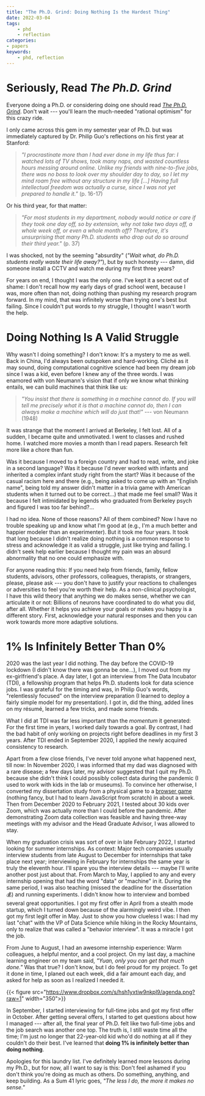 ```yaml
---
title: "The Ph.D. Grind: Doing Nothing Is the Hardest Thing"
date: 2022-03-04
tags:
    - phd
    - reflection
categories:
- papers
keywords:
    - phd, reflection
---
```


# Seriously, Read *The Ph.D. Grind*
Everyone doing a Ph.D. or considering doing one should read [*The Ph.D. Grind*](https://www.scholat.com/teamwork/teamworkdownloadscholar.html?id=4924&teamId=1158). Don't wait --- you'll learn the much-needed "rational optimism" for this crazy ride. 

I only came across this gem in my semester year of Ph.D. but was immediately captured by Dr. Philip Guo's reflections on his first year at Stanford: 

> *"I procrastinate more than I had ever done in my life thus far: I watched lots of TV shows, took many naps, and wasted countless hours messing around online. Unlike my friends with nine-to-five jobs, there was no boss to look over my shoulder day to day, so I let my mind roam free without any structure in my life [...] Having full intellectual freedom was actually a curse, since I was not yet prepared to handle it."* (p. 16-17)

Or his third year, for that matter:

> *"For most students in my department, nobody would notice or care if they took one day off, so by extension, why not take two days off, a whole week off, or even a whole month off? Therefore, it's unsurprising that many Ph.D. students who drop out do so around their third year."* (p. 37)

I was shocked, not by the seeming "absurdity" (*"Wait what, do Ph.D. students really waste their life away?"*), but by such honesty --- damn, did someone install a CCTV and watch me during my first three years? 

For years on end, I thought I was the only one. I've kept it a secret out of shame: I don't recall how my early days of grad school went, because I was, more often than not, doing nothing than pushing my research program forward. In my mind, that was infinitely worse than trying one's best but failing. Since I couldn't put words to my struggle, I thought I wasn't worth the help. 

# Doing Nothing Is A Valid Struggle
Why wasn't I doing something? I don't know: It's a mystery to me as well. Back in China, I'd always been outspoken and hard-working. Cliché  as it may sound, doing computational cognitive science had been my dream job since I was a kid, even before I knew any of the three words. I was enamored with von Neumann's vision that if only we know what thinking entails, we can build machines that think like us:


> *"You insist that there is something in a machine cannot do. If you will tell me precisely what it is that a machine cannot do, then I can always make a machine which will do just that!"* --- von Neumann (1948)

It was strange that the moment I arrived at Berkeley, I felt lost. All of a sudden, I became quite and unmotivated. I went to classes and rushed home. I watched more movies a month than I read papers. Research felt more like a chore than fun.

Was it because I moved to a foreign country and had to read, write, and joke in a second language? Was it because I'd never worked with infants and inherited a complex infant study right from the start? Was it because of the casual racism here and there (e.g., being asked to come up with an "English name", being told my answer didn't matter in a trivia game with American students when it turned out to be correct...) that made me feel small? Was it because I felt intimidated by legends who graduated from Berkeley psych and figured I was too far behind?...

I had no idea. None of those reasons? All of them combined? Now I have no trouble speaking up and know what I'm good at (e.g., I'm a much better and happier modeler than an experimenter). But it took me four years. It took that long because I didn't realize doing nothing is a common response to stress and acknowledge it as valid a struggle, just like trying and failing. I didn't seek help earlier because I thought my pain was an absurd abnormality that no one could emphasize with. 

For anyone reading this: If you need help from friends, family, fellow students, advisors, other professors, colleagues, therapists, or strangers, please, please ask --- you don't have to justify your reactions to challenges or adversities to feel you're worth their help. As a non-clinical psychologist, I have this wild theory that anything we do makes sense, whether we can articulate it or not: Billions of neurons have coordinated to do what you did, after all. Whether it helps you achieve your goals or makes you happy is a different story. First, acknowledge your natural responses and then you can work towards more more adaptive solutions.

# 1% Is Infinitely Better Than 0%

2020 was the last year I did nothing. The day before the COVID-19 lockdown (I didn't know there was gonna be one...), I moved out from my ex-girlfriend's place. A day later, I got an interview from The Data Incubator (TDI), a fellowship program that helps Ph.D. students look for data science jobs. I was grateful for the timing and was, in Philip Guo's words, "relentlessly focused" on the interview preparation (I learned to deploy a fairly simple model for my presentation). I got in, did the thing, added lines on my résumé, learned a few tricks, and made some friends. 

What I did at TDI was far less important than the *momentum* it generated: For the first time in years, I worked daily towards a goal. By contrast, I had the bad habit of only working on projects right before deadlines in my first 3 years. After TDI ended in September 2020, I applied the newly acquired consistency to research.

Apart from a few close friends, I've never told anyone what happened next, till now: In November 2020, I was informed that my dad was diagnosed with a rare disease; a few days later, my advisor suggested that I quit my Ph.D. because she didn't think I could possibly collect data during the pandemic (I used to work with kids in the lab or museums). To convince her otherwise, I converted my dissertation study from a physical game to a [browser game](https://lightbulb-alex.netlify.app/) (nothing fancy, but I had to learn JavaScript from scratch) in about a week. Then from December 2020 to February 2021, I tested about 30 kids over Zoom, which was actually more than I could before the pandemic. After demonstrating Zoom data collection was feasible and having three-way meetings with my advisor and the Head Graduate Advisor, I was allowed to stay.

When my graduation crisis was sort of over in late February 2022, I started looking for summer internships. As context: Major tech companies usually interview students from late August to December for internships that take place next year; interviewing in February for internships the same year is truly the eleventh hour. I'll spare you the interview details --- maybe I'll write another post just about that. From March to May, I applied to any and every internship opening that had the word "data" or "machine" in it. During the same period, I was also teaching (missed the deadline for the dissertation 💰) and running experiments. I didn't know how to interview and bombed several great opportunities. I got my first offer in April from a stealth mode startup, which I turned down because of the alarmingly weird vibe. I then got my first legit offer in May. Just to show you how clueless I was: I had my last "chat" with the VP of Data Science while hiking in the Rocky Mountains, only to realize that was called a "behavior interview". It was a miracle I got the job. 

From June to August, I had an awesome internship experience: Warm colleagues, a helpful mentor, and a cool project. On my last day, a machine learning engineer on my team said, *"Yuan, only you can get that much done."* Was that true? I don't know, but I do feel proud for my project. To get it done in time, I planed out each week, did a fair amount each day, and asked for help as soon as I realized I needed it.

{{< figure src="https://www.dropbox.com/s/hsh1yxtiw9nkpl9/agenda.png?raw=1" width="350">}}

In September, I started interviewing for full-time jobs and got my first offer in October. After getting several offers, I started to get questions about how I managed --- after all, the final year of Ph.D. felt like two full-time jobs and the job search was another one top. The truth is, I still waste time all the time; I'm just no longer that 22-year-old kid who'd do nothing at all if they couldn't do their best. I've learned that **doing 1% is infinitely better than doing nothing**.

Apologies for this laundry list. I've definitely learned more lessons during my Ph.D., but for now, all I want to say is this: Don't feel ashamed if you don't think you're doing as much as others. Do something, anything, and keep building. As a Sum 41 lyric goes, *"The less I do, the more it makes no sense."*